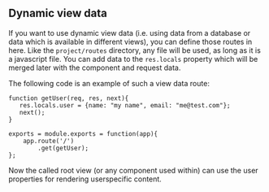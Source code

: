 ## Dynamic view data

If you want to use dynamic view data (i.e. using data from a database or data which is available in different views), 
you can define those routes in here. 
Like the `project/routes` directory, any file will be used, as long as it is a javascript file. 
You can add data to the `res.locals` property which will be merged later with the component and request data. 

The following code is an example of such a view data route:

    function getUser(req, res, next){
       res.locals.user = {name: "my name", email: "me@test.com"};
       next();
    }
    
    exports = module.exports = function(app){
        app.route('/')
            .get(getUser);
    };

Now the called root view (or any component used within) can use the user properties for rendering userspecific content.
